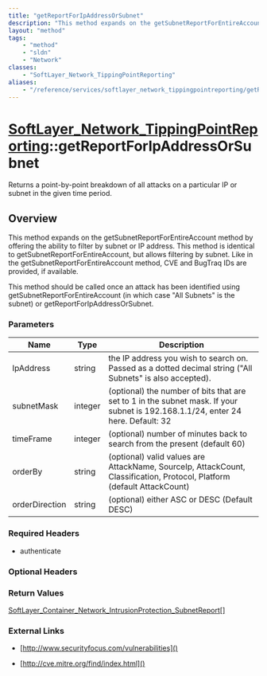 ```yaml
---
title: "getReportForIpAddressOrSubnet"
description: "This method expands on the getSubnetReportForEntireAccount method by offering the ability to filter by subnet or IP addr... "
layout: "method"
tags:
    - "method"
    - "sldn"
    - "Network"
classes:
    - "SoftLayer_Network_TippingPointReporting"
aliases:
    - "/reference/services/softlayer_network_tippingpointreporting/getReportForIpAddressOrSubnet"
---
```

# [SoftLayer_Network_TippingPointReporting](/reference/services/SoftLayer_Network_TippingPointReporting)::getReportForIpAddressOrSubnet

Returns a point-by-point breakdown of all attacks on a particular IP or subnet in the given time period.


## Overview 
This method expands on the getSubnetReportForEntireAccount method by offering the ability to filter by subnet or IP address. This method is identical to getSubnetReportForEntireAccount, but allows filtering by subnet.  Like in the getSubnetReportForEntireAccount method, CVE and BugTraq IDs are provided, if available. 

This method should be called once an attack has been identified using getSubnetReportForEntireAccount (in which case "All Subnets" is the subnet) or getReportForIpAddressOrSubnet. 

### Parameters 
|Name | Type | Description |
| --- | --- | --- |
|IpAddress| string| the IP address you wish to search on.  Passed as a dotted decimal string ("All Subnets" is also accepted).|
|subnetMask| integer| (optional) the number of bits that are set to 1 in the subnet mask.  If your subnet is 192.168.1.1/24, enter 24 here.  Default: 32|
|timeFrame| integer| (optional) number of minutes back to search from the present (default 60)|
|orderBy| string| (optional) valid values are AttackName, SourceIp, AttackCount, Classification, Protocol, Platform (default AttackCount)|
|orderDirection| string| (optional) either ASC or DESC (Default DESC)|


### Required Headers
* authenticate

### Optional Headers

### Return Values
<a href='/reference/datatypes/SoftLayer_Container_Network_IntrusionProtection_SubnetReport'>SoftLayer_Container_Network_IntrusionProtection_SubnetReport[] </a>

### External Links


* [http://www.securityfocus.com/vulnerabilities]()


* [http://cve.mitre.org/find/index.html]()


